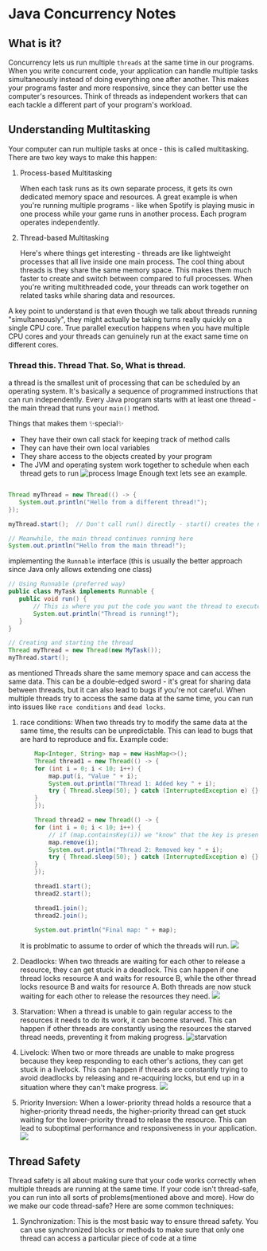 # Java Concurrency Notes

## What is it?
Concurrency lets us run multiple `threads` at the same time in our programs. When you write concurrent code, your application can handle multiple tasks simultaneously instead of doing everything one after another. This makes your programs faster and more responsive, since they can better use the computer's resources. Think of threads as independent workers that can each tackle a different part of your program's workload.

## Understanding Multitasking
Your computer can run multiple tasks at once - this is called multitasking. There are two key ways to make this happen:

1. Process-based Multitasking

   When each task runs as its own separate process, it gets its own dedicated memory space and resources. A great example is when you're running multiple programs - like when Spotify is playing music in one process while your game runs in another process. Each program operates independently.

2. Thread-based Multitasking

    Here's where things get interesting - threads are like lightweight processes that all live inside one main process. The cool thing about threads is they share the same memory space. This makes them much faster to create and switch between compared to full processes. When you're writing multithreaded code, your threads can work together on related tasks while sharing data and resources.


A key point to understand is that even though we talk about threads running "simultaneously", they might actually be taking turns really quickly on a single CPU core. True parallel execution happens when you have multiple CPU cores and your threads can genuinely run at the exact same time on different cores.


### Thread this. Thread That. So, What is thread. 
a thread is the smallest unit of processing that can be scheduled by an operating system. It's basically a sequence of programmed instructions that can run independently. Every Java program starts with at least one thread - the main thread that runs your `main()` method.

Things that makes them ✨special✨
- They have their own call stack for keeping track of method calls
- They can have their own local variables
- They share access to the objects created by your program
- The JVM and operating system work together to schedule when each thread gets to run
![process Image](process.png)
Enough text lets see an example. 

```java

Thread myThread = new Thread(() -> {
   System.out.println("Hello from a different thread!");
});

myThread.start();  // Don't call run() directly - start() creates the new thread

// Meanwhile, the main thread continues running here
System.out.println("Hello from the main thread!");
```

implementing the `Runnable` interface (this is usually the better approach since Java only allows extending one class) 


```java
// Using Runnable (preferred way)
public class MyTask implements Runnable {
   public void run() {
       // This is where you put the code you want the thread to execute
       System.out.println("Thread is running!");
   }
}

// Creating and starting the thread
Thread myThread = new Thread(new MyTask());
myThread.start();
```


as mentioned Threads share the same memory space and can access the same data. This can be a double-edged sword - it's great for sharing data between threads, but it can also lead to bugs if you're not careful. When multiple threads try to access the same data at the same time, you can run into issues like `race conditions` and `dead locks`.
1. race conditions: When two threads try to modify the same data at the same time, the results can be unpredictable. This can lead to bugs that are hard to reproduce and fix.
    Example code:
    ```java
        Map<Integer, String> map = new HashMap<>();
        Thread thread1 = new Thread(() -> {
        for (int i = 0; i < 10; i++) {
            map.put(i, "Value " + i);
            System.out.println("Thread 1: Added key " + i);
            try { Thread.sleep(50); } catch (InterruptedException e) {}
        }
        });

        Thread thread2 = new Thread(() -> {
        for (int i = 0; i < 10; i++) {
            // if (map.containsKey(i)) we "know" that the key is present in the map cuz we just added
            map.remove(i);
            System.out.println("Thread 2: Removed key " + i);
            try { Thread.sleep(50); } catch (InterruptedException e) {}
        }
        });

        thread1.start();
        thread2.start();

        thread1.join();
        thread2.join();

        System.out.println("Final map: " + map);
    ```
    It is problmatic to assume to order of which the threads will run. ![](threadexec.png)

2. Deadlocks: When two threads are waiting for each other to release a resource, they can get stuck in a deadlock. This can happen if one thread locks resource A and waits for resource B, while the other thread locks resource B and waits for resource A. Both threads are now stuck waiting for each other to release the resources they need.
![](deadlock.gif)

3. Starvation: When a thread is unable to gain regular access to the resources it needs to do its work, it can become starved. This can happen if other threads are constantly using the resources the starved thread needs, preventing it from making progress.
![starvation](starved.gif)


4. Livelock: When two or more threads are unable to make progress because they keep responding to each other's actions, they can get stuck in a livelock. This can happen if threads are constantly trying to avoid deadlocks by releasing and re-acquiring locks, but end up in a situation where they can't make progress.
![](livelock.gif)

5. Priority Inversion: When a lower-priority thread holds a resource that a higher-priority thread needs, the higher-priority thread can get stuck waiting for the lower-priority thread to release the resource. This can lead to suboptimal performance and responsiveness in your application.
![](priority.gif)
## Thread Safety

Thread safety is all about making sure that your code works correctly when multiple threads are running at the same time. If your code isn't thread-safe, you can run into all sorts of problems(mentioned above and more).
How do we make our code thread-safe? Here are some common techniques:

1. Synchronization: This is the most basic way to ensure thread safety. You can use synchronized blocks or methods to make sure that only one thread can access a particular piece of code at a time



